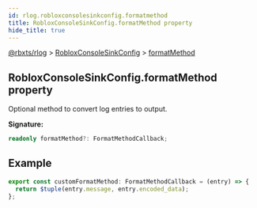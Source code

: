 ```yaml
---
id: rlog.robloxconsolesinkconfig.formatmethod
title: RobloxConsoleSinkConfig.formatMethod property
hide_title: true
---
```


[@rbxts/rlog](./rlog.md) &gt; [RobloxConsoleSinkConfig](./rlog.robloxconsolesinkconfig.md) &gt; [formatMethod](./rlog.robloxconsolesinkconfig.formatmethod.md)

## RobloxConsoleSinkConfig.formatMethod property

Optional method to convert log entries to output.

**Signature:**

```typescript
readonly formatMethod?: FormatMethodCallback;
```

## Example


```ts
export const customFormatMethod: FormatMethodCallback = (entry) => {
  return $tuple(entry.message, entry.encoded_data);
};
```
